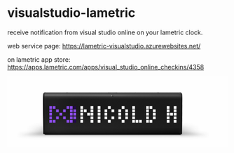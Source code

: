 # visualstudio-lametric
receive notification from visual studio online on your lametric clock.

web service page: https://lametric-visualstudio.azurewebsites.net/

on lametric app store: https://apps.lametric.com/apps/visual_studio_online_checkins/4358

![lametric clock](
https://github.com/nicolgit/visualstudio-lametric/blob/master/wwwroot/clock.png)
